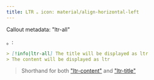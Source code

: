 ```yaml
---
title: LTR 。icon: material/align-horizontal-left
---
```


Callout metadata: "ltr-all"

。:

```md
> [!info|ltr-all] The title will be displayed as ltr
> The content will be displayed as ltr
```
> Shorthand for both ["ltr-content"](../content-styling/page-2.md)
> and ["ltr-title"](../title-styling/page-12.md)
